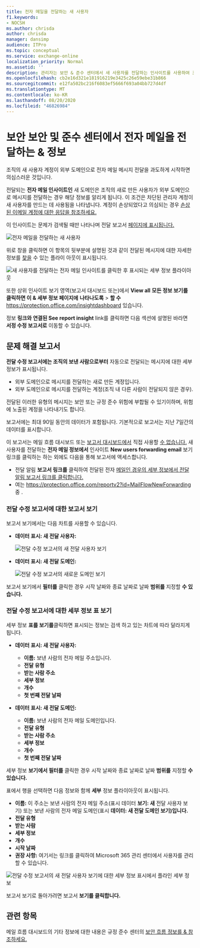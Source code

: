 ```yaml
---
title: 전자 메일을 전달하는 새 사용자
f1.keywords:
- NOCSH
ms.author: chrisda
author: chrisda
manager: dansimp
audience: ITPro
ms.topic: conceptual
ms.service: exchange-online
localization_priority: Normal
ms.assetid: ''
description: 관리자는 보안 & 준수 센터에서 새 사용자를 전달하는 인사이트를 사용하여 조직의 사용자가 새 도메인으로 메시지를 전달하는 시기를 조사하는 방법을 알아볼 수 있습니다.
ms.openlocfilehash: cb2e16d321e181916219e3425c26e59ebe31b866
ms.sourcegitcommit: e12fa502bc216f6083ef5666f693a04bb727d4df
ms.translationtype: MT
ms.contentlocale: ko-KR
ms.lasthandoff: 08/20/2020
ms.locfileid: "46826984"
---
```

# <a name="new-users-forwarding-email-insight-in-the-security--compliance-center"></a>보안 보안 및 준수 센터에서 전자 메일을 전달하는 & 정보

조직의 새 사용자 계정이 외부 도메인으로 전자 메일 메시지 전달을 과도하게 시작하면 의심스러운 것입니다.

전달되는 **전자 메일 인사이트인** 새 도메인은 조직의 새로 만든 사용자가 외부 도메인으로 메시지를 전달하는 경우 해당 정보를 알리게 됩니다. 이 조건은 차단된 관리자 계정이 새 사용자를 만드는 데 사용됨을 나타냅니다. 계정이 손상되었다고 의심되는 경우 [손상된 이메일 계정에 대한 응답을 참조하세요.](https://docs.microsoft.com/microsoft-365/security/office-365-security/responding-to-a-compromised-email-account)

이 인사이트는 문제가 검색될 때만 나타나며 전달 보고서 [페이지에 표시됩니다.](view-mail-flow-reports.md#forwarding-report)

![전자 메일을 전달하는 새 사용자](../../media/mfi-new-users-forwarding-email.png)

위로 창을 클릭하면 이 항목의 뒷부분에 설명된 것과 같이 전달된 메시지에 대한 자세한 정보를 [찾을](#forwarding-modifications-report) 수 있는 플라이 아웃이 표시됩니다.

![새 사용자를 전달하는 전자 메일 인사이트를 클릭한 후 표시되는 세부 정보 플라이아웃](../../media/mfi-new-users-forwarding-email-details.png)

또한 상위 인사이트 보기 영역(보고서 대시보드 또는)에서 **View all** **모든 정보 보기를 클릭하면 이 & 세부 정보 페이지에** **나타나도록** \> **할 수** <https://protection.office.com/insightdashboard> 있습니다.

정보 **링크와 연결된 See report insight** link를 클릭하면 다음 섹션에 설명된 바라면 **서정 수정 보고서로** 이동할 수 있습니다.

## <a name="forwarding-modifications-report"></a>문제 해결 보고서

**전달 수정 보고서에는 조직의 보낸 사람으로부터** 자동으로 전달되는 메시지에 대한 세부 정보가 표시됩니다.

- 외부 도메인으로 메시지를 전달하는 새로 만든 계정입니다.
- 외부 도메인으로 메시지를 전달하는 계정(조직 내 다른 사람이 전달되지 않은 경우).

전달된 이러한 유형의 메시지는 보안 또는 규정 준수 위험에 부합될 수 있기이하며, 위험에 노출된 계정을 나타내기도 합니다.

보고서에는 최대 90일 동안의 데이터가 포함됩니다. 기본적으로 보고서는 지난 7일간의 데이터를 표시합니다.

이 보고서는 메일 흐름 대시보드 또는 [보고서 대시보드에서](mail-flow-insights-v2.md) 직접 사용할 [수 없습니다.](view-mail-flow-reports.md) 새 사용자를 전달하는 **전자 메일 정보에서** 인사이트 **New users forwarding email** 보기 링크를 클릭하는 하는 외에도 다음을 통해 보고서에 액세스합니다.

- 전달 알림 **보고서 링크를** 클릭하여 전달된 전자 [메일인 경우의 세부 정보에서 전달 알림 보고서 링크를 클릭합니다.](mfi-new-domains-being-forwarded-email.md)
- 여는 <https://protection.office.com/reportv2?id=MailFlowNewForwarding> 중 .

### <a name="report-view-for-the-forwarding-modifications-report"></a>전달 수정 보고서에 대한 보고서 보기

보고서 보기에서는 다음 차트를 사용할 수 있습니다.

- **데이터 표시: 새 전달 사용자:**

  ![전달 수정 보고서의 새 전달 사용자 보기](../../media/forwarding-modifications-report-new-forwarding-users.png)

- **데이터 표시: 새 전달 도메인:**

  ![전달 수정 보고서의 새로운 도메인 보기](../../media/forwarding-modifications-report-new-forwarded-domains.png)

보고서 보기에서 **필터를** 클릭한 경우 시작 날짜와 종료 날짜로 날짜 **범위를** 지정할 **수 있습니다.**

### <a name="details-table-view-for-the-forwarding-modifications-report"></a>전달 수정 보고서에 대한 세부 정보 표 보기

세부 정보 **표를 보기를**클릭하면 표시되는 정보는 검색 하고 있는 차트에 따라 달라지게 됩니다.

- **데이터 표시: 새 전달 사용자:**

  - **이름:** 보낸 사람의 전자 메일 주소입니다.
  - **전달 유형**
  - **받는 사람 주소**
  - **세부 정보**
  - **개수**
  - **첫 번째 전달 날짜**

- **데이터 표시: 새 전달 도메인:**

  - **이름:** 보낸 사람의 전자 메일 도메인입니다.
  - **전달 유형**
  - **받는 사람 주소**
  - **세부 정보**
  - **개수**
  - **첫 번째 전달 날짜**

세부 정보 **보기에서 필터를** 클릭한 경우 시작 날짜와 종료 날짜로 날짜 **범위를** 지정할 **수 있습니다.**

표에서 행을 선택하면 다음 정보와 함께 **세부** 정보 플라이아웃이 표시됩니다.

- **이름:** 이 주소는 보낸 사람의 전자 메일 주소(표시 데이터 **보기: 새** 전달 사용자 보기) 또는 보낸 사람의 전자 메일 도메인(표시 **데이터: 새 전달 도메인 보기)입니다.**
- **전달 유형**
- **받는 사람**
- **세부 정보**
- **개수**
- **시작 날짜**
- **권장 사항:** 여기서는 링크를 클릭하여 Microsoft 365 관리 센터에서 사용자를 관리할 수 있습니다.

![전달 수정 보고서의 새 전달 사용자 보기에 대한 세부 정보 표시에서 플라인 세부 정보](../../media/mfi-forwarding-modifications-report-new-forwarding-users-view-details-table-details.png)

보고서 보기로 돌아가려면 보고서 **보기를 클릭합니다.**

## <a name="related-topics"></a>관련 항목

메일 흐름 대시보드의 기타 정보에 대한 내용은 규정 준수 센터의 [보안 흐름 정보를 & 참조하세요.](mail-flow-insights-v2.md)
